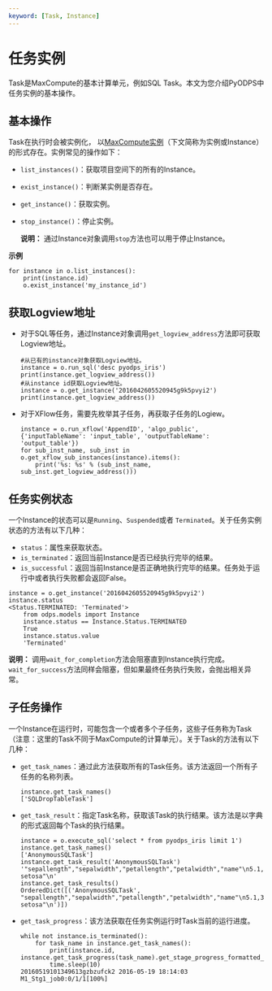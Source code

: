 ```yaml
---
keyword: [Task, Instance]
---
```


# 任务实例

Task是MaxCompute的基本计算单元，例如SQL Task。本文为您介绍PyODPS中任务实例的基本操作。

## 基本操作

Task在执行时会被实例化， 以[MaxCompute实例](/intl.zh-CN/产品简介/基本概念/任务实例.md)（下文简称为实例或Instance）的形式存在。实例常见的操作如下：

-   `list_instances()`：获取项目空间下的所有的Instance。
-   `exist_instance()`：判断某实例是否存在。
-   `get_instance()`：获取实例。
-   `stop_instance()`：停止实例。

    **说明：** 通过Instance对象调用`stop`方法也可以用于停止Instance。


**示例**

```
for instance in o.list_instances():
    print(instance.id)
    o.exist_instance('my_instance_id')
```

## 获取Logview地址

-   对于SQL等任务，通过Instance对象调用`get_logview_address`方法即可获取Logview地址。

    ```
    #从已有的instance对象获取Logview地址。
    instance = o.run_sql('desc pyodps_iris')
    print(instance.get_logview_address())
    #从instance id获取Logview地址。
    instance = o.get_instance('2016042605520945g9k5pvyi2')
    print(instance.get_logview_address())
    ```

-   对于XFlow任务，需要先枚举其子任务，再获取子任务的Logiew。

    ```
    instance = o.run_xflow('AppendID', 'algo_public', {'inputTableName': 'input_table', 'outputTableName': 'output_table'})
    for sub_inst_name, sub_inst in o.get_xflow_sub_instances(instance).items():
        print('%s: %s' % (sub_inst_name, sub_inst.get_logview_address()))
    ```


## 任务实例状态

一个Instance的状态可以是`Running`、`Suspended`或者 `Terminated`。关于任务实例状态的方法有以下几种：

-   `status`：属性来获取状态。
-   `is_terminated`：返回当前Instance是否已经执行完毕的结果。
-   `is_successful`：返回当前Instance是否正确地执行完毕的结果。任务处于运行中或者执行失败都会返回False。

```
instance = o.get_instance('2016042605520945g9k5pvyi2')
instance.status
<Status.TERMINATED: 'Terminated'>
    from odps.models import Instance
    instance.status == Instance.Status.TERMINATED
    True
    instance.status.value
    'Terminated'
```

**说明：** 调用`wait_for_completion`方法会阻塞直到Instance执行完成。`wait_for_success`方法同样会阻塞，但如果最终任务执行失败，会抛出相关异常。

## 子任务操作

一个Instance在运行时，可能包含一个或者多个子任务，这些子任务称为Task（注意：这里的Task不同于MaxCompute的计算单元）。关于Task的方法有以下几种：

-   `get_task_names`：通过此方法获取所有的Task任务。该方法返回一个所有子任务的名称列表。

    ```
    instance.get_task_names()
    ['SQLDropTableTask']
    ```

-   `get_task_result`：指定Task名称，获取该Task的执行结果。该方法是以字典的形式返回每个Task的执行结果。

    ```
    instance = o.execute_sql('select * from pyodps_iris limit 1')
    instance.get_task_names()
    ['AnonymousSQLTask']
    instance.get_task_result('AnonymousSQLTask')
    '"sepallength","sepalwidth","petallength","petalwidth","name"\n5.1,3.5,1.4,0.2,"Iris-setosa"\n'
    instance.get_task_results()
    OrderedDict([('AnonymousSQLTask', "sepallength","sepalwidth","petallength","petalwidth","name"\n5.1,3.5,1.4,0.2,"Iris-setosa"\n')])
    ```

-   `get_task_progress`：该方法获取在任务实例运行时Task当前的运行进度。

    ```
    while not instance.is_terminated():
        for task_name in instance.get_task_names():
            print(instance.id, instance.get_task_progress(task_name).get_stage_progress_formatted_string())
            time.sleep(10)
    20160519101349613gzbzufck2 2016-05-19 18:14:03 M1_Stg1_job0:0/1/1[100%]
    ```


